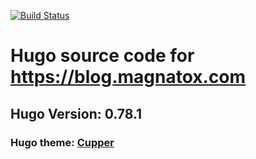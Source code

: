 [![Build Status](https://drone.magnatox.com/api/badges/tonymmm1/blog.magnatox.com/status.svg)](https://drone.magnatox.com/tonymmm1/blog.magnatox.com)

# Hugo source code for https://blog.magnatox.com

## Hugo Version: 0.78.1

### Hugo theme: [Cupper](https://themes.gohugo.io/cupper-hugo-theme/)
